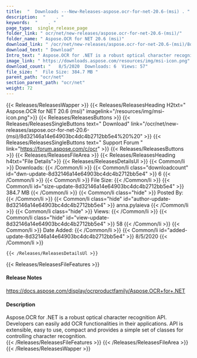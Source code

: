 ```yaml
---
title:  "  Downloads ---New-Releases-aspose.ocr-for-net-20.6-(msi) . " 
description:  "    . " 
keywords:  "    . " 
page_type:  single_release_page
folder_link: " ocr/net/new-releases/aspose.ocr-for-net-20.6-(msi)/"
folder_name: " Aspose.OCR for NET 20.6 (msi)"
download_link: " /ocr/net/new-releases/aspose.ocr-for-net-20.6-(msi)/8d32146a14e64903bc4dc4b2712bb5e4"
download_text: " Download"
Intro_text: " Aspose.OCR for .NET is a robust optical character recognition API. Developers ca..."
image_link: " https://downloads.aspose.com/resources/img/msi-icon.png"
download_count: "   8/5/2020  Downloads: 6  Views: 57"
file_size: "  File Size: 384.7 MB "
parent_path: "ocr/net"
section_parent_path: "ocr/net"
weight: 72 
---
```


{{< Releases/ReleasesWapper >}}
  {{< Releases/ReleasesHeading H2txt=" Aspose.OCR for NET 20.6 (msi)" imagelink="/resources/img/msi-icon.png">}}
  {{< Releases/ReleasesButtons >}}
    {{< Releases/ReleasesSingleButtons text=" Download" link="/ocr/net/new-releases/aspose.ocr-for-net-20.6-(msi)/8d32146a14e64903bc4dc4b2712bb5e4%20%20" >}}
    {{< Releases/ReleasesSingleButtons text=" Support Forum " link="https://forum.aspose.com/c/ocr" >}}
  {{< Releases/ReleasesButtons >}}
  {{< Releases/ReleasesFileArea >}}
    {{< Releases/ReleasesHeading h4txt="File Details">}}
    {{< Releases/ReleasesDetailsUl >}}
            {{< Common/li  >}} Downloads: {{< /Common/li >}} 
      {{< Common/li class="downloadcount" id="dwn-update-8d32146a14e64903bc4dc4b2712bb5e4" >}} 6 {{< /Common/li >}} 
      {{< Common/li  >}} File Size: {{< /Common/li >}} 
      {{< Common/li id="size-update-8d32146a14e64903bc4dc4b2712bb5e4" >}} 384.7 MB {{< /Common/li >}} 
      {{< Common/li  class="hide" >}} Posted By: {{< /Common/li >}} 
      {{< Common/li class="hide" id="author-update-8d32146a14e64903bc4dc4b2712bb5e4" >}} anna.pylaieva {{< /Common/li >}} 
      {{< Common/li class="hide"  >}} Views: {{< /Common/li >}} 
      {{< Common/li class="hide" id="view-update-8d32146a14e64903bc4dc4b2712bb5e4" >}} 58 {{< /Common/li >}} 
      {{< Common/li  >}} Date Added: {{< /Common/li >}} 
      {{< Common/li id="added-update-8d32146a14e64903bc4dc4b2712bb5e4" >}} 8/5/2020 {{< /Common/li >}} 

    {{< /Releases/ReleasesDetailsUl >}}

  {{< Releases/ReleasesFileFeatures >}}
      <h4>Release Notes</h4><div><a href="https://docs.aspose.com/display/ocrproductfamily/Aspose.OCR+for+.NET">https://docs.aspose.com/display/ocrproductfamily/Aspose.OCR+for+.NET</a></div><h4>Description</h4><div class="HTMLDescription">Aspose.OCR for .NET is a robust optical character recognition API. Developers can easily add OCR functionalities in their applications. API is extensible, easy to use, compact and provides a simple set of classes for controlling character recognition.</div>
  {{< /Releases/ReleasesFileFeatures >}}
 {{< /Releases/ReleasesFileArea >}}
{{< /Releases/ReleasesWapper >}}


